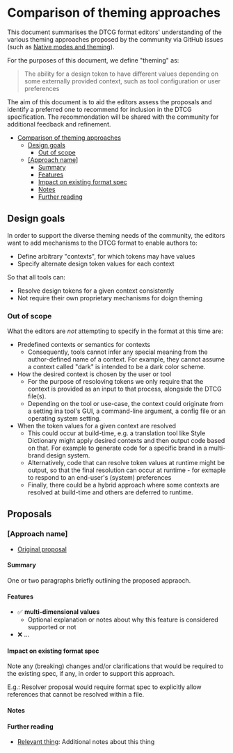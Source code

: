 # Comparison of theming approaches

This document summarises the DTCG format editors' understanding of the various theming approaches proposed by the community via GitHub issues (such as [Native modes and theming](https://github.com/...)).

For the purposes of this document, we define "theming" as:

> The ability for a design token to have different values depending on some externally provided context, such as tool configuration or user preferences

The aim of this document is to aid the editors assess the proposals and identify a preferred one to recommend for inclusion in the DTCG specification. The recommondation will be shared with the community for additional feedback and refinement.

<!-- TOC -->

- [Comparison of theming approaches](#comparison-of-theming-approaches)
    - [Design goals](#design-goals)
        - [Out of scope](#out-of-scope)
    - [[Approach name]](#approach-name)
        - [Summary](#summary)
        - [Features](#features)
        - [Impact on existing format spec](#impact-on-existing-format-spec)
        - [Notes](#notes)
        - [Further reading](#further-reading)

<!-- /TOC -->

## Design goals

In order to support the diverse theming needs of the community, the editors want to add mechanisms to the DTCG format to enable authors to:

* Define arbitrary "contexts", for which tokens may have values
* Specify alternate design token values for each context

So that all tools can:

* Resolve design tokens for a given context consistently
* Not require their own proprietary mechanisms for doign theming

### Out of scope

What the editors are _not_ attempting to specify in the format at this time are:

* Predefined contexts or semantics for contexts
  * Consequently, tools cannot infer any special meaning from the author-defined name of a context. For example, they cannot assume a context called "dark" is intended to be a dark color scheme.
* How the desired context is chosen by the user or tool
  * For the purpose of resoloving tokens we only require that the context is provided as an input to that process, alongside the DTCG file(s).
  * Depending on the tool or use-case, the context could originate from a setting ina tool's GUI, a command-line argument, a config file or an operating system setting.
* When the token values for a given context are resolved
  * This could occur at build-time, e.g. a translation tool like Style Dictionary might apply desired contexts and then output code based on that. For example to generate code for a specific brand in a multi-brand design system.
  * Alternatively, code that can resolve token values at runtime might be output, so that the final resolution can occur at runtime - for exmaple to respond to an end-user's (system) preferences
  * Finally, there could be a hybrid approach where some contexts are resolved at build-time and others are deferred to runtime.


## Proposals

### [Approach name]
<!-- Repeat the structure below for each proposal -->

* [Original proposal](https://github.com/path/to/relevant/comment)

#### Summary

One or two paragraphs briefly outlining the proposed appraoch.

#### Features
<!-- whether or not this proposal supports the following features -->

- ✅ **multi-dimensional values**
  <!-- i.e. can there be more than one parameter that determines a single token's final value. E.g. (brand-A & high-contrast & dark) vs just (dark) -->
  - Optional explanation or notes about why this feature is considered supported or not
- ❌ ...

#### Impact on existing format spec

Note any (breaking) changes and/or clarifications that would be required to the existing spec, if any, in order to support this approach.

E.g.: Resolver proposal would require format spec to explicitly allow references that cannot be resolved within a file.

#### Notes
<!-- Optional section. Include any noteworthy additional info about this proposal. For example, for the modes proposal we might use this section to mention that it aligns with Figma's variable collection mode and, via extensions, there is some support in the wild in Tokens Brucke & Cobalt -->

#### Further reading
<!-- Optional section. Include links to examples, tools, articles, etc. that demonstrate or elaborate on this approach -->

* [Relevant thing](https://link.to/the/thing): Additional notes about this thing
